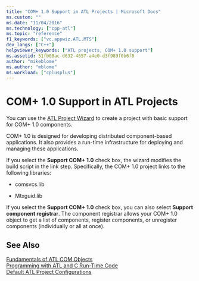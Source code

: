 ```yaml
---
title: "COM+ 1.0 Support in ATL Projects | Microsoft Docs"
ms.custom: ""
ms.date: "11/04/2016"
ms.technology: ["cpp-atl"]
ms.topic: "reference"
f1_keywords: ["vc.appwiz.ATL.MTS"]
dev_langs: ["C++"]
helpviewer_keywords: ["ATL projects, COM+ 1.0 support"]
ms.assetid: 51fb08ac-d632-4657-a4e0-d3f989f0b6f8
author: "mikeblome"
ms.author: "mblome"
ms.workload: ["cplusplus"]
---
```

# COM+ 1.0 Support in ATL Projects

You can use the [ATL Project Wizard](../../atl/reference/creating-an-atl-project.md) to create a project with basic support for COM+ 1.0 components.

COM+ 1.0 is designed for developing distributed component-based applications. It also provides a run-time infrastructure for deploying and managing these applications.

If you select the **Support COM+ 1.0** check box, the wizard modifies the build script in the link step. Specifically, the COM+ 1.0 project links to the following libraries:

- comsvcs.lib

- Mtxguid.lib

If you select the **Support COM+ 1.0** check box, you can also select **Support component registrar**. The component registrar allows your COM+ 1.0 object to get a list of components, register components, or unregister components (individually or all at once).

## See Also

[Fundamentals of ATL COM Objects](../../atl/fundamentals-of-atl-com-objects.md)   
[Programming with ATL and C Run-Time Code](../../atl/programming-with-atl-and-c-run-time-code.md)   
[Default ATL Project Configurations](../../atl/reference/default-atl-project-configurations.md)

